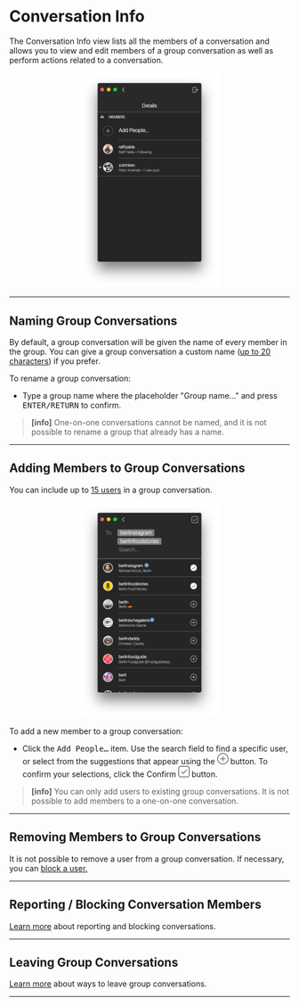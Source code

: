 # Conversation Info

The Conversation Info view lists all the members of a conversation and allows you to view and edit members of a group conversation as well as perform actions related to a conversation.

<p style="text-align: center; margin-top: 1em;"><img src="/views/assets/conversation-info.png" width="50%" height="50%" /></p>

<hr />

## Naming Group Conversations

By default, a group conversation will be given the name of every member in the group. You can give a group conversation a custom name ([up to 20 characters](/misc/limits.md)) if you prefer.

To rename a group conversation:

- Type a group name where the placeholder "Group name…" and press <kbd>ENTER/RETURN</kbd> to confirm.

> **[info]**
> One-on-one conversations cannot be named, and it is not possible to rename a group that already has a name.

<hr />

## Adding Members to Group Conversations

You can include up to [15 users](/misc/limits.md) in a group conversation. 

<p style="text-align: center; margin-top: 1em;"><img src="/views/assets/conversation-select.png" width="50%" height="50%" /></p>

To add a new member to a group conversation:

- Click the <kbd>Add People…</kbd> item. Use the search field to find a specific user, or select from the suggestions that appear using the <img src="/views/assets/select.png" width="20" height="20" /> button. To confirm your selections, click the Confirm <img src="/views/assets/accept.png" width="20" height="20" /> button.

> **[info]**
> You can only add users to existing group conversations. It is not possible to add members to a one-on-one conversation.

<hr />

## Removing Members to Group Conversations

It is not possible to remove a user from a group conversation. If necessary, you can [block a user.](/getstarted/block-profile.md)

<hr />

## Reporting / Blocking Conversation Members

[Learn more](/views/conversations/list.md#reporting-blocking-conversations) about reporting and blocking conversations.

<hr />

## Leaving Group Conversations

[Learn more](/views/conversations/list.md#leaving-group-conversations) about ways to leave group conversations.

<hr />